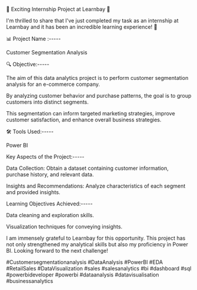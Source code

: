 🚀 Exciting Internship Project at Learnbay 🚀

I'm thrilled to share that I've just completed my task as an internship at Learnbay and it has been an incredible learning experience! 🎉

📊 Project Name :-----

Customer Segmentation Analysis

🔍 Objective:-----

The aim of this data analytics project is to perform customer segmentation analysis for an e-commerce company.

By analyzing customer behavior and purchase patterns, the goal is to group customers into distinct segments.

This segmentation can inform targeted marketing strategies, improve customer satisfaction, and enhance overall business strategies.

🛠️ Tools Used:-----

Power BI

Key Aspects of the Project:-----

Data Collection:
Obtain a dataset containing customer information, purchase history, and relevant data.

Insights and Recommendations:
Analyze characteristics of each segment and provided insights.

Learning Objectives Achieved:-----

Data cleaning and exploration skills.

Visualization techniques for conveying insights.

I am immensely grateful to Learnbay for this opportunity. This project has not only strengthened my analytical skills but also my proficiency in Power BI. Looking forward to the next challenge!

#Customersegmentationanalysis #DataAnalysis #PowerBI #EDA #RetailSales #DataVisualization #sales #salesanalytics #bi #dashboard #sql #powerbideveloper #powerbi #dataanalysis #datavisualisation #businessanalytics
